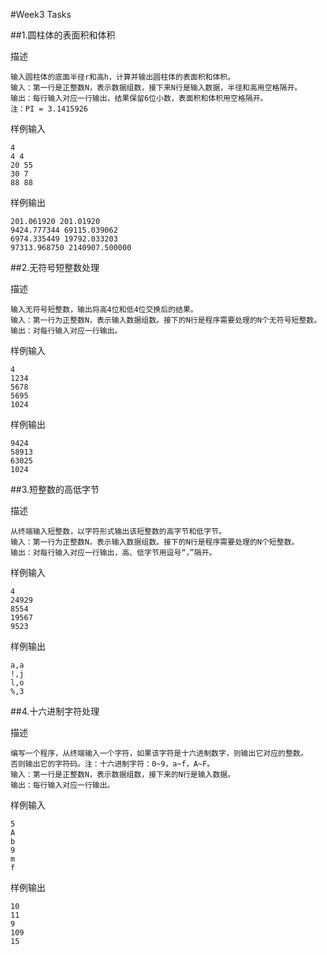 #Week3 Tasks

##1.圆柱体的表面积和体积

描述
```
输入圆柱体的底面半径r和高h，计算并输出圆柱体的表面积和体积。
输入：第一行是正整数N，表示数据组数，接下来N行是输入数据，半径和高用空格隔开。
输出：每行输入对应一行输出，结果保留6位小数，表面积和体积用空格隔开。
注：PI = 3.1415926
```

样例输入
```
4
4 4
20 55
30 7
88 88
```

样例输出
```
201.061920 201.01920
9424.777344 69115.039062
6974.335449 19792.033203
97313.968750 2140907.500000
```

##2.无符号短整数处理

描述
```
输入无符号短整数，输出将高4位和低4位交换后的结果。
输入：第一行为正整数N，表示输入数据组数。接下的N行是程序需要处理的N个无符号短整数。
输出：对每行输入对应一行输出。
```

样例输入
```
4
1234
5678
5695
1024
```

样例输出
```
9424
58913
63025
1024
```

##3.短整数的高低字节

描述
```
从终端输入短整数，以字符形式输出该短整数的高字节和低字节。
输入：第一行为正整数N，表示输入数据组数。接下的N行是程序需要处理的N个短整数。
输出：对每行输入对应一行输出，高、低字节用逗号“，”隔开。
```

样例输入
```
4
24929
8554
19567
9523
```

样例输出
```
a,a
!,j
l,o
%,3
```

##4.十六进制字符处理

描述
```
编写一个程序，从终端输入一个字符，如果该字符是十六进制数字，则输出它对应的整数。
否则输出它的字符码。注：十六进制字符：0~9，a~f，A~F。
输入：第一行是正整数N，表示数据组数，接下来的N行是输入数据。
输出：每行输入对应一行输出。
```

样例输入
```
5
A
b
9
m
f
```

样例输出
```
10
11
9
109
15
```
